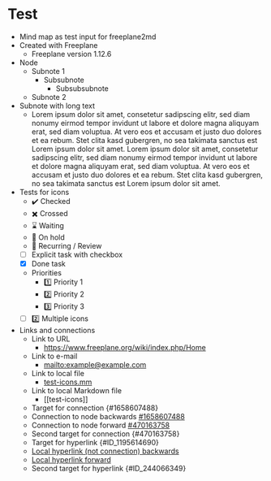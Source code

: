 # Test

- Mind map as test input for freeplane2md
- Created with Freeplane
  - Freeplane version 1.12.6
- Node
  - Subnote 1
    - Subsubnote
      - Subsubsubnote
  - Subnote 2
- Subnote with long text
  - Lorem ipsum dolor sit amet, consetetur sadipscing elitr, sed diam nonumy eirmod tempor invidunt ut labore et dolore magna aliquyam erat, sed diam voluptua. At vero eos et accusam et justo duo dolores et ea rebum. Stet clita kasd gubergren, no sea takimata sanctus est Lorem ipsum dolor sit amet. Lorem ipsum dolor sit amet, consetetur sadipscing elitr, sed diam nonumy eirmod tempor invidunt ut labore et dolore magna aliquyam erat, sed diam voluptua. At vero eos et accusam et justo duo dolores et ea rebum. Stet clita kasd gubergren, no sea takimata sanctus est Lorem ipsum dolor sit amet.
- Tests for icons
  - :heavy_check_mark: Checked
  - :heavy_multiplication_x: Crossed
  - :hourglass: Waiting
  - :stop_sign: On hold
  - :repeat: Recurring / Review
  - [ ] Explicit task with checkbox
  - [x] Done task
  - Priorities
    - :one: Priority 1
    - :two: Priority 2
    - :three: Priority 3
  - [ ] :two: Multiple icons
- Links and connections
  - Link to URL
    - <https://www.freeplane.org/wiki/index.php/Home>
  - Link to e-mail
    - <mailto:example@example.com>
  - Link to local file
    - [test-icons.mm](test-icons.mm)
  - Link to local Markdown file
    - [[test-icons]]
  - Target for connection {#1658607488}
  - Connection to node backwards [#1658607488](#1658607488)
  - Connection to node forward [#470163758](#470163758)
  - Second target for connection {#470163758}
  - Target for hyperlink {#ID_1195614690}
  - [Local hyperlink (not connection) backwards](#ID_1195614690)
  - [Local hyperlink forward](#ID_244066349)
  - Second target for hyperlink {#ID_244066349}
